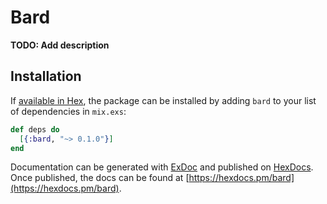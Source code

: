 # Bard

**TODO: Add description**

## Installation

If [available in Hex](https://hex.pm/docs/publish), the package can be installed
by adding `bard` to your list of dependencies in `mix.exs`:

```elixir
def deps do
  [{:bard, "~> 0.1.0"}]
end
```

Documentation can be generated with [ExDoc](https://github.com/elixir-lang/ex_doc)
and published on [HexDocs](https://hexdocs.pm). Once published, the docs can
be found at [https://hexdocs.pm/bard](https://hexdocs.pm/bard).
